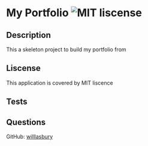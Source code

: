 
  # My Portfolio   ![MIT liscense](https://img.shields.io/badge/Liscence-MIT-green) 

  ## Description 

  This a skeleton project to build my portfolio from 

  ## Liscense 

  This application is covered by MIT liscence
  ## Tests 

   

  ## Questions 

  GitHub: [willlasbury](https://github.com/willlasbury) 
   

  